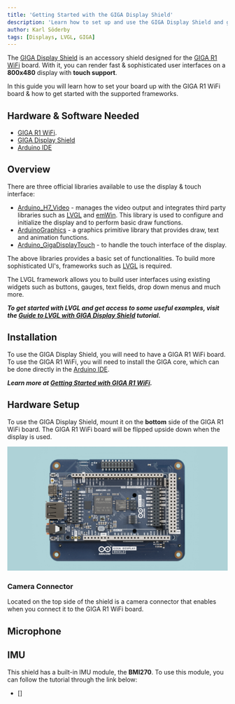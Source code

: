 ```yaml
---
title: 'Getting Started with the GIGA Display Shield'
description: 'Learn how to set up and use the GIGA Display Shield and get an overview of it's features.'
author: Karl Söderby
tags: [Displays, LVGL, GIGA]
---
```


The [GIGA Display Shield](/hardware/giga-display-shield) is an accessory shield designed for the [GIGA R1 WiFi](/hardware/giga-r1) board. With it, you can render fast & sophisticated user interfaces on a **800x480** display with **touch support**.

In this guide you will learn how to set your board up with the GIGA R1 WiFi board & how to get started with the supported frameworks.

## Hardware & Software Needed

- [GIGA R1 WiFi](/hardware/giga-r1).
- [GIGA Display Shield](/hardware/giga-display-shield)
- [Arduino IDE](https://www.arduino.cc/en/software)

## Overview

There are three official libraries available to use the display & touch interface:
- [Arduino_H7_Video](https://github.com/arduino/ArduinoCore-mbed/tree/main/libraries/Arduino_H7_Video) - manages the video output and integrates third party libraries such as [LVGL](https://lvgl.io/) and [emWin](https://www.segger.com/products/user-interface/emwin/). This library is used to configure and initialize the display and to perform basic draw functions.
- [ArduinoGraphics]() - a graphics primitive library that provides draw, text and animation functions.
- [Arduino_GigaDisplayTouch](https://github.com/arduino-libraries/Arduino_GigaDisplayTouch) - to handle the touch interface of the display.

The above libraries provides a basic set of functionalities. To build more sophisticated UI's, frameworks such as [LVGL](https://lvgl.io/) is required.

The LVGL framework allows you to build user interfaces using existing widgets such as buttons, gauges, text fields, drop down menus and much more.  

***To get started with LVGL and get access to some useful examples, visit the [Guide to LVGL with GIGA Display Shield]() tutorial.***

## Installation

To use the GIGA Display Shield, you will need to have a GIGA R1 WiFi board. To use the GIGA R1 WiFi, you will need to install the GIGA core, which can be done directly in the [Arduino IDE]().

***Learn more at [Getting Started with GIGA R1 WiFi](/tutorials/giga-r1-wifi/giga-getting-started).***


## Hardware Setup

To use the GIGA Display Shield, mount it on the **bottom** side of the GIGA R1 WiFi board. The GIGA R1 WiFi board will be flipped upside down when the display is used.

![Bottom View](assets/mounted.png)

### Camera Connector

Located on the top side of the shield is a camera connector that enables when you connect it to the GIGA R1 WiFi board. 

## Microphone 


## IMU 

This shield has a built-in IMU module, the **BMI270**. To use this module, you can follow the tutorial through the link below:
- []
